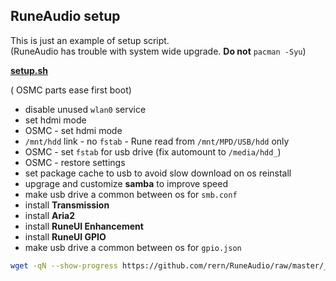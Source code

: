 RuneAudio setup
---

This is just an example of setup script.  
(RuneAudio has trouble with system wide upgrade. **Do not** `pacman -Syu`)  

[**setup.sh**](https://github.com/rern/RuneAudio/blob/master/_settings/setup.sh)  

( OSMC parts ease first boot)  

- disable unused `wlan0` service
- set hdmi mode
- OSMC - set hdmi mode
- `/mnt/hdd` link - no `fstab` - Rune read from `/mnt/MPD/USB/hdd` only
- OSMC - set `fstab` for usb drive (fix automount to `/media/hdd_`)
- OSMC - restore settings
- set package cache to usb to avoid slow download on os reinstall
- upgrage and customize **samba** to improve speed
- make usb drive a common between os for `smb.conf`
- install **Transmission**
- install **Aria2**
- install **RuneUI Enhancement**
- install **RuneUI GPIO**
- make usb drive a common between os for `gpio.json`
```sh
wget -qN --show-progress https://github.com/rern/RuneAudio/raw/master/_settings/setup.sh; chmod +x setup.sh; ./setup.sh
```
